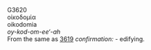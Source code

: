 <body>
  <p>G3620<br>  οἰκοδομία  <br> oikodomia  <br><i>oy-kod-om-ee‘-ah </i><br>From the same as <a href="g3619.htm">3619</a>  <i>confirmation:</i> - edifying.<br></p>
 </body>